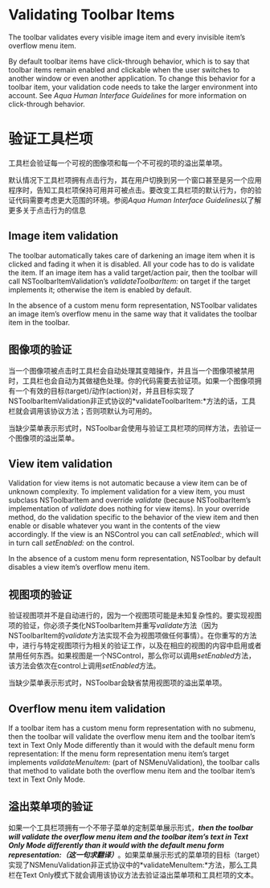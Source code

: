 # Validating Toolbar Items

The toolbar validates every visible image item and every invisible item’s overflow menu item.

By default toolbar items have click-through behavior, which is to say that toolbar items remain enabled and clickable when the user switches to another window or even another application. To change this behavior for a toolbar item, your validation code needs to take the larger environment into account. See *Aqua Human Interface Guidelines* for more information on click-through behavior.


# 验证工具栏项
 
工具栏会验证每一个可视的图像项和每一个不可视的项的溢出菜单项。

默认情况下工具栏项拥有点击行为，其在用户切换到另一个窗口甚至是另一个应用程序时，告知工具栏项保持可用并可被点击。要改变工具栏项的默认行为，你的验证代码需要考虑更大范围的环境。参阅*Aqua Human Interface Guidelines*以了解更多关于点击行为的信息


## Image item validation

The toolbar automatically takes care of darkening an image item when it is clicked and fading it when it is disabled. All your code has to do is validate the item. If an image item has a valid target/action pair, then the toolbar will call NSToolbarItemValidation’s *validateToolbarItem:* on target if the target implements it; otherwise the item is enabled by default.

In the absence of a custom menu form representation, NSToolbar validates an image item’s overflow menu in the same way that it validates the toolbar item in the toolbar.

## 图像项的验证

当一个图像项被点击时工具栏会自动处理其变暗操作，并且当一个图像项被禁用时，工具栏也会自动为其做褪色处理。你的代码需要去验证项。如果一个图像项拥有一个有效的目标(target)/动作(action)对，并且目标实现了NSToolbarItemValidation非正式协议的*validateToolbarItem:*方法的话，工具栏就会调用该协议方法；否则项默认为可用的。

当缺少菜单表示形式时，NSToolbar会使用与验证工具栏项的同样方法，去验证一个图像项的溢出菜单。

## View item validation

Validation for view items is not automatic because a view item can be of unknown complexity. To implement validation for a view item, you must subclass NSToolbarItem and override *validate* (because NSToolbarItem’s implementation of *validate* does nothing for view items). In your override method, do the validation specific to the behavior of the view item and then enable or disable whatever you want in the contents of the view accordingly. If the view is an NSControl you can call *setEnabled:*, which will in turn call *setEnabled:* on the control.

In the absence of a custom menu form representation, NSToolbar by default disables a view item’s overflow menu item.

## 视图项的验证
验证视图项并不是自动进行的，因为一个视图项可能是未知复杂性的。要实现视图项的验证，你必须子类化NSToolbarItem并重写*validate*方法（因为NSToolbarItem的*validate*方法实现不会为视图项做任何事情）。在你重写的方法中，进行与特定视图项行为相关的验证工作，以及在相应的视图的内容中启用或者禁用任何东西。如果视图是一个NSControl，那么你可以调用*setEnabled*方法，该方法会依次在control上调用*setEnabled*方法。

当缺少菜单表示形式时，NSToolbar会缺省禁用视图项的溢出菜单项。

## Overflow menu item validation

If a toolbar item has a custom menu form representation with no submenu, then the toolbar will validate the overflow menu item and the toolbar item’s text in Text Only Mode differently than it would with the default menu form representation: If the menu form representation menu item’s target implements *validateMenuItem:* (part of NSMenuValidation), the toolbar calls that method to validate both the overflow menu item and the toolbar item’s text in Text Only Mode.

## 溢出菜单项的验证

如果一个工具栏项拥有一个不带子菜单的定制菜单展示形式，***then the toolbar will validate the overflow menu item and the toolbar item’s text in Text Only Mode differently than it would with the default menu form representation:（这一句求翻译）***。如果菜单展示形式的菜单项的目标（target）实现了NSMenuValidation非正式协议中的*validateMenuItem:*方法，那么工具栏在Text Only模式下就会调用该协议方法去验证溢出菜单项和工具栏项的文本。






